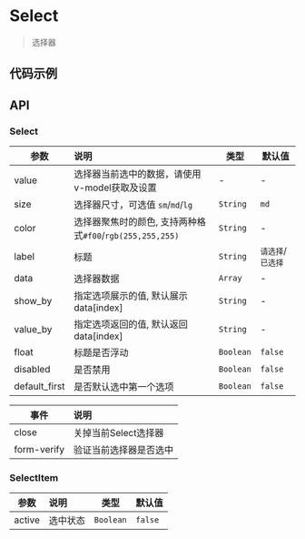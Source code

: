 # Select

> 选择器

## 代码示例

<test></test>

<script>
  import test from '@/pages/demo/Select.vue';

  export default {
    components: {
      test
    }
  }
</script>

## API

### Select

| 参数 | 说明 | 类型 | 默认值 |
| ----|:-----| ---- | ---- |
| value | 选择器当前选中的数据，请使用v-model获取及设置  | - | - |
| size | 选择器尺寸，可选值 `sm`/`md`/`lg` | `String` | `md` |
| color | 选择器聚焦时的颜色, 支持两种格式`#f00`/`rgb(255,255,255)` | `String` | - |
| label | 标题 | `String` | `请选择`/`已选择` |
| data | 选择器数据 | `Array` | - |
| show_by | 指定选项展示的值, 默认展示data[index] | `String` | - |
| value_by | 指定选项返回的值, 默认返回data[index] | `String` | - |
| float | 标题是否浮动 | `Boolean` | `false` |
| disabled | 是否禁用 | `Boolean` | `false` |
| default_first | 是否默认选中第一个选项 | `Boolean` | `false` |


| 事件 | 说明 |
| ----|:----- |
| close | 关掉当前Select选择器 |
| form-verify | 验证当前选择器是否选中 |


### SelectItem

| 参数 | 说明 | 类型 | 默认值 |
| ----|:-----| ---- | ---- |
| active | 选中状态  | `Boolean` | `false` |
